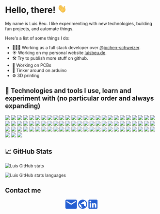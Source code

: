 # Hello, there! <img src="https://raw.githubusercontent.com/beuluis/beuluis/main/img/wave.gif" width="30px">

My name is Luis Beu. I like experimenting with new technologies, building fun projects, and automate things.

Here's a list of some things I do:

- 👩🏻‍💻 Working as a full stack developer over [@jochen-schweizer](https://www.jochen-schweizer.de/).
- ☀️ Working on my personal website [luisbeu.de](https://luisbeu.de/).
- 🛠 Try to publish more stuff on github.
- 🔧 Working on PCBs
- 🔩 Tinker around on arduino
- ⚙️ 3D printing

## 🔧 Technologies and tools I use, learn and experiment with (no particular order and always expanding)

![](https://img.shields.io/static/v1?message=debian&style=for-the-badge&logo=debian&logoColor=white&color=45B39D&labelColor=5c5c5c&&label=%20)
![](https://img.shields.io/static/v1?message=apache&style=for-the-badge&logo=apache&logoColor=white&color=45B39D&labelColor=5c5c5c&&label=%20)
![](https://img.shields.io/static/v1?message=gitlab&style=for-the-badge&logo=gitlab&logoColor=white&color=45B39D&labelColor=5c5c5c&&label=%20)
![](https://img.shields.io/static/v1?message=groovy&style=for-the-badge&logo=groovy&logoColor=white&color=45B39D&labelColor=5c5c5c&&label=%20)
![](https://img.shields.io/static/v1?message=jquery&style=for-the-badge&logo=jquery&logoColor=white&color=45B39D&labelColor=5c5c5c&&label=%20)
![](https://img.shields.io/static/v1?message=docker&style=for-the-badge&logo=docker&logoColor=white&color=45B39D&labelColor=5c5c5c&&label=%20)
![](https://img.shields.io/static/v1?message=esLint&style=for-the-badge&logo=eslint&logoColor=white&color=45B39D&labelColor=5c5c5c&&label=%20)
![](https://img.shields.io/static/v1?message=github&style=for-the-badge&logo=github&logoColor=white&color=45B39D&labelColor=5c5c5c&&label=%20)
![](https://img.shields.io/static/v1?message=pi-hole&style=for-the-badge&logo=pi-hole&logoColor=white&color=45B39D&labelColor=5c5c5c&&label=%20)
![](https://img.shields.io/static/v1?message=jenkins&style=for-the-badge&logo=jenkins&logoColor=white&color=45B39D&labelColor=5c5c5c&&label=%20)
![](https://img.shields.io/static/v1?message=postman&style=for-the-badge&logo=postman&logoColor=white&color=45B39D&labelColor=5c5c5c&&label=%20)
![](https://img.shields.io/static/v1?message=swagger&style=for-the-badge&logo=swagger&logoColor=white&color=45B39D&labelColor=5c5c5c&&label=%20)
![](https://img.shields.io/static/v1?message=nodemon&style=for-the-badge&logo=nodemon&logoColor=white&color=45B39D&labelColor=5c5c5c&&label=%20)
![](https://img.shields.io/static/v1?message=node.js&style=for-the-badge&logo=node.js&logoColor=white&color=45B39D&labelColor=5c5c5c&&label=%20)
![](https://img.shields.io/static/v1?message=mongodb&style=for-the-badge&logo=mongodb&logoColor=white&color=45B39D&labelColor=5c5c5c&&label=%20)
![](https://img.shields.io/static/v1?message=mariadb&style=for-the-badge&logo=mariadb&logoColor=white&color=45B39D&labelColor=5c5c5c&&label=%20)
![](https://img.shields.io/static/v1?message=webpack&style=for-the-badge&logo=webpack&logoColor=white&color=45B39D&labelColor=5c5c5c&&label=%20)
![](https://img.shields.io/static/v1?message=hipchat&style=for-the-badge&logo=hipchat&logoColor=white&color=45B39D&labelColor=5c5c5c&&label=%20)
![](https://img.shields.io/static/v1?message=codepen&style=for-the-badge&logo=codepen&logoColor=white&color=45B39D&labelColor=5c5c5c&&label=%20)
![](https://img.shields.io/static/v1?message=node-red&style=for-the-badge&logo=node-red&logoColor=white&color=45B39D&labelColor=5c5c5c&&label=%20)
![](https://img.shields.io/static/v1?message=jsdelivr&style=for-the-badge&logo=jsdelivr&logoColor=white&color=45B39D&labelColor=5c5c5c&&label=%20)
![](https://img.shields.io/static/v1?message=pastebin&style=for-the-badge&logo=pastebin&logoColor=white&color=45B39D&labelColor=5c5c5c&&label=%20)
![](https://img.shields.io/static/v1?message=jsfiddle&style=for-the-badge&logo=jsfiddle&logoColor=white&color=45B39D&labelColor=5c5c5c&&label=%20)
![](https://img.shields.io/static/v1?message=markdown&style=for-the-badge&logo=markdown&logoColor=white&color=45B39D&labelColor=5c5c5c&&label=%20)
![](https://img.shields.io/static/v1?message=filezilla&style=for-the-badge&logo=filezilla&logoColor=white&color=45B39D&labelColor=5c5c5c&&label=%20)
![](https://img.shields.io/static/v1?message=bitbucket&style=for-the-badge&logo=bitbucket&logoColor=white&color=45B39D&labelColor=5c5c5c&&label=%20)
![](https://img.shields.io/static/v1?message=bootstrap&style=for-the-badge&logo=bootstrap&logoColor=white&color=45B39D&labelColor=5c5c5c&&label=%20)
![](https://img.shields.io/static/v1?message=javascript&style=for-the-badge&logo=javascript&logoColor=white&color=45B39D&labelColor=5c5c5c&&label=%20)
![](https://img.shields.io/static/v1?message=typescript&style=for-the-badge&logo=typescript&logoColor=white&color=45B39D&labelColor=5c5c5c&&label=%20)
![](https://img.shields.io/static/v1?message=postgresql&style=for-the-badge&logo=postgresql&logoColor=white&color=45B39D&labelColor=5c5c5c&&label=%20)
![](https://img.shields.io/static/v1?message=confluence&style=for-the-badge&logo=confluence&logoColor=white&color=45B39D&labelColor=5c5c5c&&label=%20)
![](https://img.shields.io/static/v1?message=material-ui&style=for-the-badge&logo=material-ui&logoColor=white&color=45B39D&labelColor=5c5c5c&&label=%20)
![](https://img.shields.io/static/v1?message=eclipseide&style=for-the-badge&logo=eclipse-ide&logoColor=white&color=45B39D&labelColor=5c5c5c&&label=%20)
![](https://img.shields.io/static/v1?message=raspberrypi&style=for-the-badge&logo=raspberry-pi&logoColor=white&color=45B39D&labelColor=5c5c5c&&label=%20)
![](https://img.shields.io/static/v1?message=fontawesome&style=for-the-badge&logo=font-awesome&logoColor=white&color=45B39D&labelColor=5c5c5c&&label=%20)
![](https://img.shields.io/static/v1?message=letsencrypt&style=for-the-badge&logo=let’s-encrypt&logoColor=white&color=45B39D&labelColor=5c5c5c&&label=%20)
![](https://img.shields.io/static/v1?message=jirasoftware&style=for-the-badge&logo=jira-software&logoColor=white&color=45B39D&labelColor=5c5c5c&&label=%20)
![](https://img.shields.io/static/v1?message=visualstudio&style=for-the-badge&logo=visual-studio&logoColor=white&color=45B39D&labelColor=5c5c5c&&label=%20)
![](https://img.shields.io/static/v1?message=stackoverflow&style=for-the-badge&logo=stackoverflow&logoColor=white&color=45B39D&labelColor=5c5c5c&&label=%20)
![](https://img.shields.io/static/v1?message=jsonwebtokens&style=for-the-badge&logo=json-web-tokens&logoColor=white&color=45B39D&labelColor=5c5c5c&&label=%20)
![](https://img.shields.io/static/v1?message=visualstudiocode&style=for-the-badge&logo=visual-studio-code&logoColor=white&color=45B39D&labelColor=5c5c5c&&label=%20)
![](https://img.shields.io/static/v1?message=jest&style=for-the-badge&logo=jest&logoColor=white&color=45B39D&labelColor=5c5c5c&&label=%20)
![](https://img.shields.io/static/v1?message=java&style=for-the-badge&logo=java&logoColor=white&color=45B39D&labelColor=5c5c5c&&label=%20)
![](https://img.shields.io/static/v1?message=css3&style=for-the-badge&logo=css3&logoColor=white&color=45B39D&labelColor=5c5c5c&&label=%20)
![](https://img.shields.io/static/v1?message=zoom&style=for-the-badge&logo=zoom&logoColor=white&color=45B39D&labelColor=5c5c5c&&label=%20)
![](https://img.shields.io/static/v1?message=jira&style=for-the-badge&logo=jira&logoColor=white&color=45B39D&labelColor=5c5c5c&&label=%20)
![](https://img.shields.io/static/v1?message=perl&style=for-the-badge&logo=perl&logoColor=white&color=45B39D&labelColor=5c5c5c&&label=%20)
![](https://img.shields.io/static/v1?message=atom&style=for-the-badge&logo=atom&logoColor=white&color=45B39D&labelColor=5c5c5c&&label=%20)
![](https://img.shields.io/static/v1?message=json&style=for-the-badge&logo=json&logoColor=white&color=45B39D&labelColor=5c5c5c&&label=%20)
![](https://img.shields.io/static/v1?message=deno&style=for-the-badge&logo=deno&logoColor=white&color=45B39D&labelColor=5c5c5c&&label=%20)
![](https://img.shields.io/static/v1?message=slack&style=for-the-badge&logo=slack&logoColor=white&color=45B39D&labelColor=5c5c5c&&label=%20)
![](https://img.shields.io/static/v1?message=html5&style=for-the-badge&logo=html5&logoColor=white&color=45B39D&labelColor=5c5c5c&&label=%20)
![](https://img.shields.io/static/v1?message=figma&style=for-the-badge&logo=figma&logoColor=white&color=45B39D&labelColor=5c5c5c&&label=%20)
![](https://img.shields.io/static/v1?message=xampp&style=for-the-badge&logo=xampp&logoColor=white&color=45B39D&labelColor=5c5c5c&&label=%20)
![](https://img.shields.io/static/v1?message=babel&style=for-the-badge&logo=babel&logoColor=white&color=45B39D&labelColor=5c5c5c&&label=%20)
![](https://img.shields.io/static/v1?message=nginx&style=for-the-badge&logo=nginx&logoColor=white&color=45B39D&labelColor=5c5c5c&&label=%20)
![](https://img.shields.io/static/v1?message=react&style=for-the-badge&logo=react&logoColor=white&color=45B39D&labelColor=5c5c5c&&label=%20)
![](https://img.shields.io/static/v1?message=mysql&style=for-the-badge&logo=mysql&logoColor=white&color=45B39D&labelColor=5c5c5c&&label=%20)
![](https://img.shields.io/static/v1?message=vim&style=for-the-badge&logo=vim&logoColor=white&color=45B39D&labelColor=5c5c5c&&label=%20)
![](https://img.shields.io/static/v1?message=php&style=for-the-badge&logo=php&logoColor=white&color=45B39D&labelColor=5c5c5c&&label=%20)
![](https://img.shields.io/static/v1?message=sass&style=for-the-badge&logo=sass&logoColor=white&color=45B39D&labelColor=5c5c5c&&label=%20)
![](https://img.shields.io/static/v1?message=tor&style=for-the-badge&logo=tor&logoColor=white&color=45B39D&labelColor=5c5c5c&&label=%20)
![](https://img.shields.io/static/v1?message=npm&style=for-the-badge&logo=npm&logoColor=white&color=45B39D&labelColor=5c5c5c&&label=%20)
![](https://img.shields.io/static/v1?message=git&style=for-the-badge&logo=git&logoColor=white&color=45B39D&labelColor=5c5c5c&&label=%20)
![](https://img.shields.io/static/v1?message=nestjs&style=for-the-badge&logo=nestjs&logoColor=white&color=45B39D&labelColor=5c5c5c&&label=%20)
![](https://img.shields.io/static/v1?message=axios&style=for-the-badge&logo=axios&logoColor=white&color=45B39D&labelColor=5c5c5c&&label=%20)
![](https://img.shields.io/static/v1?message=i18next&style=for-the-badge&logo=i18next&logoColor=white&color=45B39D&labelColor=5c5c5c&&label=%20)
![](https://img.shields.io/static/v1?message=yup&style=for-the-badge&logo=yup&logoColor=white&color=45B39D&labelColor=5c5c5c&&label=%20)
![](https://img.shields.io/static/v1?message=browserlist&style=for-the-badge&logo=browserlist&logoColor=white&color=45B39D&labelColor=5c5c5c&&label=%20)
![](https://img.shields.io/static/v1?message=husky&style=for-the-badge&logo=husky&logoColor=white&color=45B39D&labelColor=5c5c5c&&label=%20)
![](https://img.shields.io/static/v1?message=prettier&style=for-the-badge&logo=prettier&logoColor=white&color=45B39D&labelColor=5c5c5c&&label=%20)
![](https://img.shields.io/static/v1?message=fastify&style=for-the-badge&logo=fastify&logoColor=white&color=45B39D&labelColor=5c5c5c&&label=%20)
![](https://img.shields.io/static/v1?message=kafka&style=for-the-badge&logo=kafka&logoColor=white&color=45B39D&labelColor=5c5c5c&&label=%20)
![](https://img.shields.io/static/v1?message=openapi&style=for-the-badge&logo=openapi&logoColor=white&color=45B39D&labelColor=5c5c5c&&label=%20)
![](https://img.shields.io/static/v1?message=aws&style=for-the-badge&logo=aws&logoColor=white&color=45B39D&labelColor=5c5c5c&&label=%20)
![](https://img.shields.io/static/v1?message=typeorm&style=for-the-badge&logo=typeorm&logoColor=white&color=45B39D&labelColor=5c5c5c&&label=%20)
![](https://img.shields.io/static/v1?message=supertest&style=for-the-badge&logo=supertest&logoColor=white&color=45B39D&labelColor=5c5c5c&&label=%20)
![](https://img.shields.io/static/v1?message=platformio&style=for-the-badge&logo=platformio&logoColor=white&color=45B39D&labelColor=5c5c5c&&label=%20)

## &#x1f4c8; GitHub Stats

![Luis GitHub stats](https://github-readme-stats.vercel.app/api?username=beuluis&show_icons=true&include_all_commits=true&count_private=true&theme=transparent)

![Luis GitHub stats languages](https://github-readme-stats.vercel.app/api/top-langs/?username=beuluis&theme=transparent)

## Contact me

<p align="center">
    <a href="mailto:me@luisbeu.de" alt="Contact me"><img height="30px" src="https://raw.githubusercontent.com/beuluis/beuluis/main/img/email.svg"></a>
    <a href="https://luisbeu.de" alt="My site"><img height="30px" src="https://raw.githubusercontent.com/beuluis/beuluis/main/img/globe.svg"></a>
    <a href="https://www.linkedin.com/in/beuluis" alt="LinkedIn"><img height="30px" src="https://raw.githubusercontent.com/beuluis/beuluis/main/img/linkedin.svg"></a>
</p>

